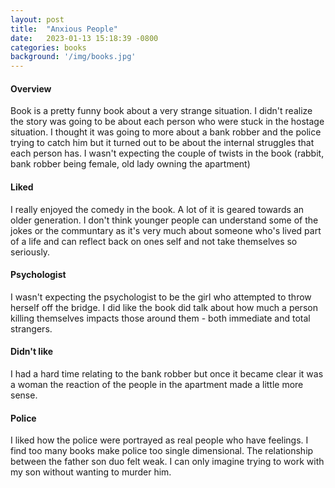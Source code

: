 ```yaml
---
layout: post
title:  "Anxious People"
date:   2023-01-13 15:18:39 -0800
categories: books 
background: '/img/books.jpg'
---
```

#### Overview
Book is a pretty funny book about a very strange situation.  I didn't realize the story was going to be about each person who were stuck in the hostage situation.  I thought it was going to more about a bank robber and the police trying to catch him but it turned out to be about the internal struggles that each person has.  I wasn't expecting the couple of twists in the book (rabbit, bank robber being female, old lady owning the apartment)

#### Liked
I really enjoyed the comedy in the book.  A lot of it is geared towards an older generation.  I don't think younger people can understand some of the jokes or the communtary as it's very much about someone who's lived part of a life and can reflect back on ones self and not take themselves so seriously.

#### Psychologist
I wasn't expecting the psychologist to be the girl who attempted to throw herself off the bridge.  I did like the book did talk about how much a person killing themselves impacts those around them - both immediate and total strangers.

#### Didn't like
I had a hard time relating to the bank robber but once it became clear it was a woman the reaction of the people in the apartment made a little more sense.

#### Police
I liked how the police were portrayed as real people who have feelings.  I find too many books make police too single dimensional.  The relationship between the father son duo felt weak.  I can only imagine trying to work with my son without wanting to murder him.
